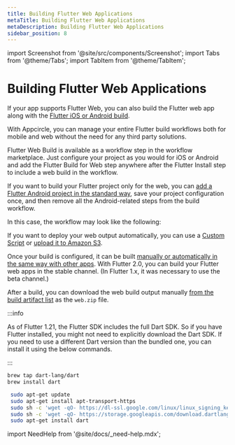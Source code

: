 ```yaml
---
title: Building Flutter Web Applications
metaTitle: Building Flutter Web Applications
metaDescription: Building Flutter Web Applications
sidebar_position: 8
---
```


import Screenshot from '@site/src/components/Screenshot';
import Tabs from '@theme/Tabs';
import TabItem from '@theme/TabItem';

# Building Flutter Web Applications

If your app supports Flutter Web, you can also build the Flutter web app along with the [Flutter iOS or Android build](building-flutter-applications.md).

With Appcircle, you can manage your entire Flutter build workflows both for mobile and web without the need for any third party solutions.

Flutter Web Build is available as a workflow step in the workflow marketplace. Just configure your project as you would for iOS or Android and add the Flutter Build for Web step anywhere after the Flutter Install step to include a web build in the workflow.

<Screenshot url='https://cdn.appcircle.io/docs/assets/image (97).png' />

If you want to build your Flutter project only for the web, you can [add a Flutter Android project in the standard way](building-flutter-applications.md), save your project configuration once, and then remove all the Android-related steps from the build workflow.

In this case, the workflow may look like the following:

<Screenshot url='https://cdn.appcircle.io/docs/assets/image (98).png' />

If you want to deploy your web output automatically, you can use a [Custom Script](https://github.com/appcircleio/appcircle-custom-script-component/) or [upload it to Amazon S3](../integrations/uploading-files-to-amazon-sin-the-workflows.md).

Once your build is configured, it can be built [manually or automatically in the same way with other apps](build-manually-or-with-triggers.md). With Flutter 2.0, you can build your Flutter web apps in the stable channel. (In Flutter 1.x, it was necessary to use the beta channel.)

<Screenshot url='https://cdn.appcircle.io/docs/assets/image (101).png' />

After a build, you can download the web build output manually [from the build artifact list](building-flutter-applications.md#starting-a-flutter-build-and-after-a-build) as the `web.zip` file.

<Screenshot url='https://cdn.appcircle.io/docs/assets/image (99).png' />

:::info

As of Flutter 1.21, the Flutter SDK includes the full Dart SDK. So if you have Flutter installed, you might not need to explicitly download the Dart SDK. If you need to use a different Dart version than the bundled one, you can install it using the below commands.

:::

<Tabs>
  <TabItem value="ios" label="iOS" default>

```bash
brew tap dart-lang/dart
brew install dart
```

  </TabItem>
  <TabItem value="android" label="Android">

```bash
 sudo apt-get update
 sudo apt-get install apt-transport-https
 sudo sh -c 'wget -qO- https://dl-ssl.google.com/linux/linux_signing_key.pub | apt-key add -'
 sudo sh -c 'wget -qO- https://storage.googleapis.com/download.dartlang.org/linux/debian/dart_stable.list > /etc/apt/sources.list.d/dart_stable.list'
 sudo apt-get install dart
```

  </TabItem>
</Tabs>

import NeedHelp from '@site/docs/\_need-help.mdx';

<NeedHelp />
